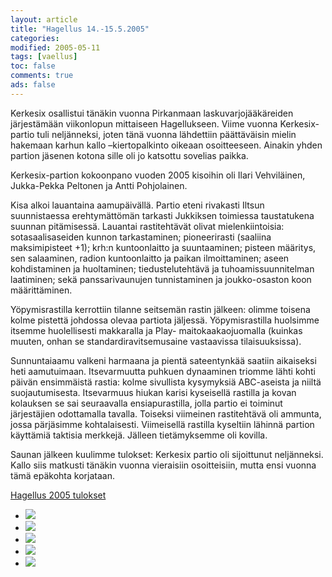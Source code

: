 ```yaml
--- 
layout: article 
title: "Hagellus 14.-15.5.2005" 
categories: 
modified: 2005-05-11 
tags: [vaellus]
toc: false 
comments: true 
ads: false 
--- 
```


Kerkesix osallistui tänäkin vuonna Pirkanmaan laskuvarjojääkäreiden
järjestämään viikonlopun mittaiseen Hagellukseen. Viime vuonna
Kerkesix-partio tuli neljänneksi, joten tänä vuonna lähdettiin
päättäväisin mielin hakemaan karhun kallo –kiertopalkinto oikeaan
osoitteeseen. Ainakin yhden partion jäsenen kotona sille oli jo katsottu
sovelias paikka.

Kerkesix-partion kokoonpano vuoden 2005 kisoihin oli Ilari Vehviläinen,
Jukka-Pekka Peltonen ja Antti Pohjolainen.

Kisa alkoi lauantaina aamupäivällä. Partio eteni rivakasti Iltsun
suunnistaessa erehtymättömän tarkasti Jukkiksen toimiessa taustatukena
suunnan pitämisessä. Lauantai rastitehtävät olivat mielenkiintoisia:
sotasaalisaseiden kunnon tarkastaminen; pioneerirasti (saaliina
maksimipisteet +1); krh:n kuntoonlaitto ja suuntaaminen; pisteen
määritys, sen salaaminen, radion kuntoonlaitto ja paikan ilmoittaminen;
aseen kohdistaminen ja huoltaminen; tiedustelutehtävä ja
tuhoamissuunnitelman laatiminen; sekä panssarivaunujen tunnistaminen ja
joukko-osaston koon määrittäminen.

Yöpymisrastilla kerrottiin tilanne seitsemän rastin jälkeen: olimme
toisena kolme pistettä johdossa olevaa partiota jäljessä.
Yöpymisrastilla huolsimme itsemme huolellisesti makkaralla ja Play-
maitokaakaojuomalla (kuinkas muuten, onhan se standardiravitsemusaine
vastaavissa tilaisuuksissa).

Sunnuntaiaamu valkeni harmaana ja pientä sateentynkää saatiin aikaiseksi
heti aamutuimaan. Itsevarmuutta puhkuen dynaaminen triomme lähti kohti
päivän ensimmäistä rastia: kolme sivullista kysymyksiä ABC-aseista ja
niiltä suojautumisesta. Itsevarmuus hiukan karisi kyseisellä rastilla ja
kovan kolauksen se sai seuraavalla ensiapurastilla, jolla partio ei
toiminut järjestäjien odottamalla tavalla. Toiseksi viimeinen
rastitehtävä oli ammunta, jossa pärjäsimme kohtalaisesti. Viimeisellä
rastilla kyseltiin lähinnä partion käyttämiä taktisia merkkejä. Jälleen
tietämyksemme oli kovilla.

Saunan jälkeen kuulimme tulokset: Kerkesix partio oli sijoittunut
neljänneksi. Kallo siis matkusti tänäkin vuonna vieraisiin osoitteisiin,
mutta ensi vuonna tämä epäkohta korjataan.

[Hagellus 2005
tulokset](http://yritys.soon.fi/njp-tyosto/kilta/hageli/tulos.html)

<div class="image-gallery">

-   [![](/Media/Default/ImageGalleries/hagellus-2005/Thumbnails/vaellushagellus2005_01b.jpg)](/Media/Default/ImageGalleries/hagellus-2005/vaellushagellus2005_01b.jpg)
-   [![](/Media/Default/ImageGalleries/hagellus-2005/Thumbnails/vaellushagellus2005_02b.jpg)](/Media/Default/ImageGalleries/hagellus-2005/vaellushagellus2005_02b.jpg)
-   [![](/Media/Default/ImageGalleries/hagellus-2005/Thumbnails/vaellushagellus2005_03b.jpg)](/Media/Default/ImageGalleries/hagellus-2005/vaellushagellus2005_03b.jpg)
-   [![](/Media/Default/ImageGalleries/hagellus-2005/Thumbnails/vaellushagellus2005_04b.jpg)](/Media/Default/ImageGalleries/hagellus-2005/vaellushagellus2005_04b.jpg)
-   [![](/Media/Default/ImageGalleries/hagellus-2005/Thumbnails/vaellushagellus2005_05b.jpg)](/Media/Default/ImageGalleries/hagellus-2005/vaellushagellus2005_05b.jpg)

</div>
